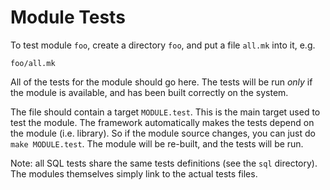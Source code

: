 # Module Tests

To test module `foo`, create a directory `foo`, and put a file `all.mk` into it, e.g.

    foo/all.mk

All of the tests for the module should go here.  The tests will be run
*only* if the module is available, and has been built correctly on the system.

The file should contain a target `MODULE.test`.  This is the main
target used to test the module.  The framework automatically makes the
tests depend on the module (i.e. library).  So if the module source
changes, you can just do `make MODULE.test`.  The module will be
re-built, and the tests will be run.

Note: all SQL tests share the same tests definitions (see the `sql`
directory).  The modules themselves simply link to the actual tests
files.
